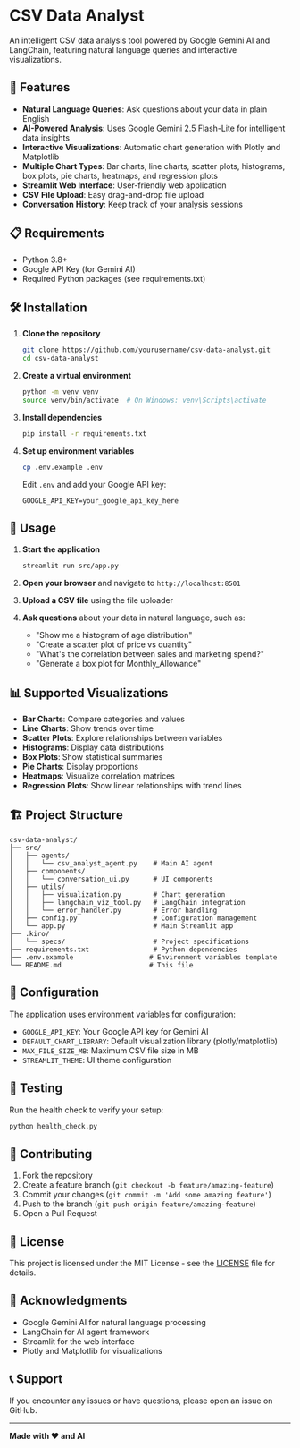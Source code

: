 # CSV Data Analyst

An intelligent CSV data analysis tool powered by Google Gemini AI and LangChain, featuring natural language queries and interactive visualizations.

## 🚀 Features

- **Natural Language Queries**: Ask questions about your data in plain English
- **AI-Powered Analysis**: Uses Google Gemini 2.5 Flash-Lite for intelligent data insights
- **Interactive Visualizations**: Automatic chart generation with Plotly and Matplotlib
- **Multiple Chart Types**: Bar charts, line charts, scatter plots, histograms, box plots, pie charts, heatmaps, and regression plots
- **Streamlit Web Interface**: User-friendly web application
- **CSV File Upload**: Easy drag-and-drop file upload
- **Conversation History**: Keep track of your analysis sessions

## 📋 Requirements

- Python 3.8+
- Google API Key (for Gemini AI)
- Required Python packages (see requirements.txt)

## 🛠️ Installation

1. **Clone the repository**
   ```bash
   git clone https://github.com/yourusername/csv-data-analyst.git
   cd csv-data-analyst
   ```

2. **Create a virtual environment**
   ```bash
   python -m venv venv
   source venv/bin/activate  # On Windows: venv\Scripts\activate
   ```

3. **Install dependencies**
   ```bash
   pip install -r requirements.txt
   ```

4. **Set up environment variables**
   ```bash
   cp .env.example .env
   ```
   Edit `.env` and add your Google API key:
   ```
   GOOGLE_API_KEY=your_google_api_key_here
   ```

## 🚀 Usage

1. **Start the application**
   ```bash
   streamlit run src/app.py
   ```

2. **Open your browser** and navigate to `http://localhost:8501`

3. **Upload a CSV file** using the file uploader

4. **Ask questions** about your data in natural language, such as:
   - "Show me a histogram of age distribution"
   - "Create a scatter plot of price vs quantity"
   - "What's the correlation between sales and marketing spend?"
   - "Generate a box plot for Monthly_Allowance"

## 📊 Supported Visualizations

- **Bar Charts**: Compare categories and values
- **Line Charts**: Show trends over time
- **Scatter Plots**: Explore relationships between variables
- **Histograms**: Display data distributions
- **Box Plots**: Show statistical summaries
- **Pie Charts**: Display proportions
- **Heatmaps**: Visualize correlation matrices
- **Regression Plots**: Show linear relationships with trend lines

## 🏗️ Project Structure

```
csv-data-analyst/
├── src/
│   ├── agents/
│   │   └── csv_analyst_agent.py    # Main AI agent
│   ├── components/
│   │   └── conversation_ui.py      # UI components
│   ├── utils/
│   │   ├── visualization.py        # Chart generation
│   │   ├── langchain_viz_tool.py   # LangChain integration
│   │   └── error_handler.py        # Error handling
│   ├── config.py                   # Configuration management
│   └── app.py                      # Main Streamlit app
├── .kiro/
│   └── specs/                      # Project specifications
├── requirements.txt                # Python dependencies
├── .env.example                   # Environment variables template
└── README.md                      # This file
```

## 🔧 Configuration

The application uses environment variables for configuration:

- `GOOGLE_API_KEY`: Your Google API key for Gemini AI
- `DEFAULT_CHART_LIBRARY`: Default visualization library (plotly/matplotlib)
- `MAX_FILE_SIZE_MB`: Maximum CSV file size in MB
- `STREAMLIT_THEME`: UI theme configuration

## 🧪 Testing

Run the health check to verify your setup:

```bash
python health_check.py
```

## 🤝 Contributing

1. Fork the repository
2. Create a feature branch (`git checkout -b feature/amazing-feature`)
3. Commit your changes (`git commit -m 'Add some amazing feature'`)
4. Push to the branch (`git push origin feature/amazing-feature`)
5. Open a Pull Request

## 📝 License

This project is licensed under the MIT License - see the [LICENSE](LICENSE) file for details.

## 🙏 Acknowledgments

- Google Gemini AI for natural language processing
- LangChain for AI agent framework
- Streamlit for the web interface
- Plotly and Matplotlib for visualizations

## 📞 Support

If you encounter any issues or have questions, please open an issue on GitHub.

---

**Made with ❤️ and AI**